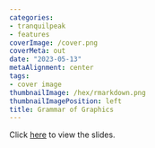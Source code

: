 ```yaml
---
categories:
- tranquilpeak
- features
coverImage: /cover.png
coverMeta: out
date: "2023-05-13"
metaAlignment: center
tags:
- cover image
thumbnailImage: /hex/rmarkdown.png
thumbnailImagePosition: left
title: Grammar of Graphics 
---
```


Click [here](/slides/9ggplot/9_Data_Visualization.html) to view the slides.